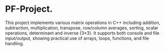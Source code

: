 # PF-Project.
This project implements various matrix operations in C++ including addition, subtraction, multiplication, transpose, row/column averages, sorting, scalar operations, determinant and inverse (3×3). It supports both console and file input/output, showing practical use of arrays, loops, functions, and file handling.
